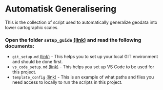 # Automatisk Generalisering

This is the collection of script used to automatically generalize geodata into lower cartographic scales.

### Open the folder `setup_guide` [(link)](https://github.com/kartverket/automatisk-generalisering/tree/main/setup_guide) and read the following documents:

- `git_setup.md` [(link)](https://github.com/kartverket/automatisk-generalisering/blob/main/setup_guide/git_setup.md) - This helps you to set up your local GIT environment and should be done first.
- `vs_code_setup.md` [(link)](https://github.com/kartverket/automatisk-generalisering/blob/main/setup_guide/git_setup.md) - This helps you set up VS Code to be used for this project.
- `template_config` [(link)](https://github.com/kartverket/automatisk-generalisering/blob/main/setup_guide/template_config.py) - This is an example of what paths and files you need access to locally to run the scripts in this project.
